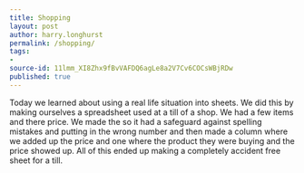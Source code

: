 ```yaml
---
title: Shopping
layout: post
author: harry.longhurst
permalink: /shopping/
tags:
- 
source-id: 11lmm_XI8Zhx9fBvVAFDQ6agLe8a2V7Cv6COCsWBjRDw
published: true
---
```

Today we learned about using a real life situation into sheets. We did this by making ourselves a spreadsheet used at a till of a shop. We had a few items and there price. We made the so it had a safeguard against spelling mistakes and putting in the wrong number and then made a column where we added up the price and one where the product they were buying and the price showed up. All of this ended up making a completely accident free sheet for a till.

